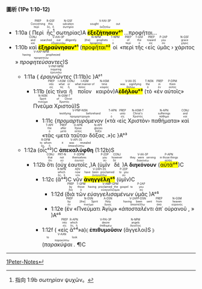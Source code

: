 #### 圖析 (1Pe 1:10-12)

  

- <rt>1:10a</rt> (<RUBY><ruby><ruby>Περὶ<rt>περί</rt></ruby><rt>Concerning</rt></ruby><rt>PREP</rt></RUBY> <RUBY><ruby><ruby>ἧς[^1]<rt>ὅς, ἥ</rt></ruby><rt>this</rt></ruby><rt>R-GSF</rt></RUBY> <RUBY><ruby><ruby>σωτηρίας<rt>σωτηρία</rt></ruby><rt>salvation</rt></ruby><rt>N-GSF</rt></RUBY>)A <RUBY><ruby><ruby><mark><strong>ἐξεζήτησαν°¹</strong></mark><rt>ἐκζητέω</rt></ruby><rt>sought out</rt></ruby><rt>V-AAI-3P</rt></RUBY> ...προφῆται...
- <rt>1:10b</rt> <RUBY><ruby><ruby>καὶ<rt>καί</rt></ruby><rt>and</rt></ruby><rt>CONJ</rt></RUBY> <RUBY><ruby><ruby><mark><strong>ἐξηραύνησαν°¹</strong></mark><rt>ἐξερευνάω</rt></ruby><rt>searched out diligently</rt></ruby><rt>V-AAI-3P</rt></RUBY> (<RUBY><ruby><ruby><mark>προφῆται°²</mark><rt>προφήτης</rt></ruby><rt>[the] prophets</rt></ruby><rt>N-NPM</rt></RUBY> <RUBY><ruby><ruby>οἱ<rt>ὁ</rt></ruby><rt>-</rt></ruby><rt>T-NPM</rt></RUBY> «<RUBY><ruby><ruby>περὶ<rt>περί</rt></ruby><rt>of</rt></ruby><rt>PREP</rt></RUBY> <RUBY><ruby><ruby>τῆς<rt>ὁ</rt></ruby><rt>the</rt></ruby><rt>T-GSF</rt></RUBY> ‹<RUBY><ruby><ruby>εἰς<rt>εἰς</rt></ruby><rt>toward</rt></ruby><rt>PREP</rt></RUBY> <RUBY><ruby><ruby>ὑμᾶς<rt>σύ</rt></ruby><rt>you</rt></ruby><rt>P-2AP</rt></RUBY> › <RUBY><ruby><ruby>χάριτος<rt>χάρις</rt></ruby><rt>grace</rt></ruby><rt>N-GSF</rt></RUBY> » <RUBY><ruby><ruby><em>προφητεύσαντες</em><rt>προφητεύω</rt></ruby><rt>having prophesied</rt></ruby><rt>V-AAP-NPM</rt></RUBY>)S
	- <rt>1:11a</rt> { <RUBY><ruby><ruby><em>ἐραυνῶντες</em><rt>ἐρευνάω</rt></ruby><rt>inquiring</rt></ruby><rt>V-PAP-NPM</rt></RUBY> (<rt>1:11b</rt>)c }A°¹
		- <rt>1:11b</rt> (<RUBY><ruby><ruby>εἰς<rt>εἰς</rt></ruby><rt>into</rt></ruby><rt>PREP</rt></RUBY> <RUBY><ruby><ruby>τίνα<rt>τίς</rt></ruby><rt>what</rt></ruby><rt>I-ASM<strong></strong></rt></RUBY> <RUBY><ruby><ruby>ἢ<rt>ἤ</rt></ruby><rt>or</rt></ruby><rt>CONJ</rt></RUBY> <RUBY><ruby><ruby>ποῖον<rt>ποῖος</rt></ruby><rt>what manner of</rt></ruby><rt>I-ASM</rt></RUBY> <RUBY><ruby><ruby>καιρὸν<rt>καιρός</rt></ruby><rt>time</rt></ruby><rt>N-ASM</rt></RUBY>)A<RUBY><ruby><ruby><mark><strong>ἐδήλου°³</strong></mark><rt>δηλόω</rt></ruby><rt>was signifying</rt></ruby><rt>V-IAI-3S</rt></RUBY> (<RUBY><ruby><ruby>τὸ<rt>ὁ</rt></ruby><rt>the</rt></ruby><rt>T-NSN</rt></RUBY> «<RUBY><ruby><ruby>ἐν<rt>ἐν</rt></ruby><rt>in</rt></ruby><rt>PREP</rt></RUBY> <RUBY><ruby><ruby>αὐτοῖς<rt>αὐτός</rt></ruby><rt>them</rt></ruby><rt>P-DPM</rt></RUBY>» <RUBY><ruby><ruby>Πνεῦμα<rt>πνεῦμα</rt></ruby><rt>Spirit</rt></ruby><rt>N-NSN</rt></RUBY> <RUBY><ruby><ruby>Χριστοῦ<rt>Χριστός</rt></ruby><rt>of Christ</rt></ruby><rt>N-GSM-T</rt></RUBY>)S 
			- <rt>1:11c</rt> {<RUBY><ruby><ruby><em>προμαρτυρόμενον</em><rt>προμαρτύρομαι</rt></ruby><rt>testifying beforehand</rt></ruby><rt>V-PNP-NSN</rt></RUBY> («<RUBY><ruby><ruby>τὰ<rt>ὁ</rt></ruby><rt>-</rt></ruby><rt>T-APN</rt></RUBY> ‹<RUBY><ruby><ruby>εἰς<rt>εἰς</rt></ruby><rt>unto</rt></ruby><rt>PREP</rt></RUBY> <RUBY><ruby><ruby>Χριστὸν<rt>Χριστός</rt></ruby><rt>Christ's</rt></ruby><rt>N-ASM-T</rt></RUBY>› <RUBY><ruby><ruby>παθήματα<rt>πάθημα</rt></ruby><rt>sufferings</rt></ruby><rt>N-APN</rt></RUBY>» <RUBY><ruby><ruby>καὶ<rt>καί</rt></ruby><rt>and</rt></ruby><rt>CONJ</rt></RUBY> «<RUBY><ruby><ruby>τὰς<rt>ὁ</rt></ruby><rt>the</rt></ruby><rt>T-APF</rt></RUBY> ‹<RUBY><ruby><ruby>μετὰ<rt>μετά</rt></ruby><rt>after</rt></ruby><rt>PREP</rt></RUBY> <RUBY><ruby><ruby>ταῦτα<rt>οὗτος</rt></ruby><rt>these</rt></ruby><rt>D-APN</rt></RUBY>› <RUBY><ruby><ruby>δόξας .<rt>δόξα</rt></ruby><rt>glories</rt></ruby><rt>N-APF</rt></RUBY>»)c }A°³
	- <rt>1:12a</rt> (<RUBY><ruby><ruby>οἷς°²<rt>ὅς, ἥ</rt></ruby><rt>to whom</rt></ruby><rt>R-DPM</rt></RUBY>)C <RUBY><ruby><ruby><strong>ἀπεκαλύφθη</strong><rt>ἀποκαλύπτω</rt></ruby><rt>it was revealed</rt></ruby><rt>V-API-3S</rt></RUBY> (<rt>1:12b</rt>)S
		- <rt>1:12b</rt> <RUBY><ruby><ruby>ὅτι<rt>ὅτι</rt></ruby><rt>that</rt></ruby><rt>CONJ</rt></RUBY> (<RUBY><ruby><ruby>οὐχ<rt>οὐ</rt></ruby><rt>not</rt></ruby><rt>PRT-N</rt></RUBY> <RUBY><ruby><ruby>ἑαυτοῖς ,<rt>ἑαυτοῦ</rt></ruby><rt>themselves</rt></ruby><rt>F-3DPM</rt></RUBY>)A (<RUBY><ruby><ruby>ὑμῖν<rt>σύ</rt></ruby><rt>you</rt></ruby><rt>P-2DP</rt></RUBY> <RUBY><ruby><ruby>δὲ<rt>δέ</rt></ruby><rt>however</rt></ruby><rt>CONJ</rt></RUBY>)A <RUBY><ruby><ruby><strong>διηκόνουν</strong><rt>διακονέω</rt></ruby><rt>they were serving</rt></ruby><rt>V-IAI-3P</rt></RUBY> (<RUBY><ruby><ruby><mark>αὐτά°⁴</mark><rt>αὐτός</rt></ruby><rt>in those things</rt></ruby><rt>P-APN</rt></RUBY>)C 
			- <rt>1:12c</rt> (<RUBY><ruby><ruby>ἃ°⁴<rt>ὅς, ἥ</rt></ruby><rt>which</rt></ruby><rt>R-NPN</rt></RUBY>)C <RUBY><ruby><ruby>νῦν<rt>νῦν</rt></ruby><rt>now</rt></ruby><rt>ADV</rt></RUBY> <RUBY><ruby><ruby><mark><strong>ἀνηγγέλη°⁵</strong></mark><rt>ἀναγγέλλω</rt></ruby><rt>have been proclaimed</rt></ruby><rt>V-2API-3S</rt></RUBY> (<RUBY><ruby><ruby>ὑμῖν<rt>σύ</rt></ruby><rt>to you</rt></ruby><rt>P-2DP</rt></RUBY>)C 
				- <rt>1:12d</rt> (<RUBY><ruby><ruby>διὰ<rt>διά</rt></ruby><rt>by</rt></ruby><rt>PREP</rt></RUBY> <RUBY><ruby><ruby>τῶν<rt>ὁ</rt></ruby><rt>those</rt></ruby><rt>T-GPM</rt></RUBY> <RUBY><ruby><ruby><em>εὐαγγελισαμένων</em><rt>εὐαγγελίζομαι</rt></ruby><rt>having proclaimed the gospel to</rt></ruby><rt>V-AMP-GPM</rt></RUBY> <RUBY><ruby><ruby>ὑμᾶς<rt>σύ</rt></ruby><rt>you</rt></ruby><rt>P-2AP</rt></RUBY> )A°⁵
				- <rt>1:12e</rt> (<RUBY><ruby><ruby>ἐν<rt>ἐν</rt></ruby><rt>by</rt></ruby><rt>PREP</rt></RUBY> «<RUBY><ruby><ruby>Πνεύματι<rt>πνεῦμα</rt></ruby><rt>[the] Spirit</rt></ruby><rt>N-DSN</rt></RUBY> <RUBY><ruby><ruby>Ἁγίῳ<rt>ἅγιος</rt></ruby><rt>Holy</rt></ruby><rt>A-DSN</rt></RUBY>» «<RUBY><ruby><ruby><em>ἀποσταλέντι</em><rt>ἀποστέλλω</rt></ruby><rt>having been sent</rt></ruby><rt>V-2APP-DSN</rt></RUBY> <RUBY><ruby><ruby>ἀπ᾽<rt>ἀπό</rt></ruby><rt>from</rt></ruby><rt>PREP</rt></RUBY> <RUBY><ruby><ruby>οὐρανοῦ ,<rt>οὐρανός</rt></ruby><rt>heaven</rt></ruby><rt>N-GSM</rt></RUBY> » )A°⁵
			- <rt>1:12f</rt> ( «<RUBY><ruby><ruby>εἰς<rt>εἰς</rt></ruby><rt>into</rt></ruby><rt>PREP</rt></RUBY> <RUBY><ruby><ruby>ἃ°⁴<rt>ὅς, ἥ</rt></ruby><rt>which</rt></ruby><rt>R-APN</rt></RUBY>»a)⦇ <RUBY><ruby><ruby><strong>ἐπιθυμοῦσιν</strong><rt>ἐπιθυμέω</rt></ruby><rt>desire</rt></ruby><rt>V-PAI-3P</rt></RUBY> (<RUBY><ruby><ruby>ἄγγελοι<rt>ἄγγελος</rt></ruby><rt>angels</rt></ruby><rt>N-NPM</rt></RUBY>)S ⦈(<RUBY><ruby><ruby><em>παρακύψαι . ¶</em><rt>παρακύπτω</rt></ruby><rt>to look</rt></ruby><rt>V-AAN</rt></RUBY>)C
---
[1Peter-Notes↵](1Peter-Notes.md)


[^1]: 指向 1:9b σωτηρίαν ψυχῶν。